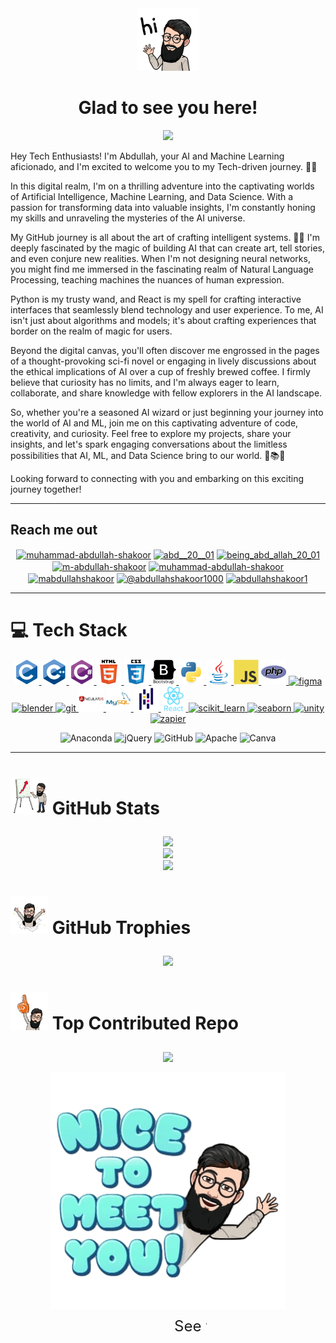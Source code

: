 <div id="header" align="center">
  <img src="hi.png" width="100"/>
</br>
</div>
<div align="center">

<h1>Glad to see you here!</h1>

</div>
<div align="center">

![](https://quotes-github-readme.vercel.app/api?type=horizontal&theme=radical)

</div>
<div>

Hey Tech Enthusiasts! I'm Abdullah, your AI and Machine Learning aficionado, and I'm excited to welcome you to my Tech-driven journey. 🤖🚀

In this digital realm, I'm on a thrilling adventure into the captivating worlds of Artificial Intelligence, Machine Learning, and Data Science. With a passion for transforming data into valuable insights, I'm constantly honing my skills and unraveling the mysteries of the AI universe.

My GitHub journey is all about the art of crafting intelligent systems. 🎨✨ I'm deeply fascinated by the magic of building AI that can create art, tell stories, and even conjure new realities. When I'm not designing neural networks, you might find me immersed in the fascinating realm of Natural Language Processing, teaching machines the nuances of human expression.

Python is my trusty wand, and React is my spell for crafting interactive interfaces that seamlessly blend technology and user experience. To me, AI isn't just about algorithms and models; it's about crafting experiences that border on the realm of magic for users.

Beyond the digital canvas, you'll often discover me engrossed in the pages of a thought-provoking sci-fi novel or engaging in lively discussions about the ethical implications of AI over a cup of freshly brewed coffee. I firmly believe that curiosity has no limits, and I'm always eager to learn, collaborate, and share knowledge with fellow explorers in the AI landscape.

So, whether you're a seasoned AI wizard or just beginning your journey into the world of AI and ML, join me on this captivating adventure of code, creativity, and curiosity. Feel free to explore my projects, share your insights, and let's spark engaging conversations about the limitless possibilities that AI, ML, and Data Science bring to our world. 🌌📚🔬

Looking forward to connecting with you and embarking on this exciting journey together!
</div>

---
<div align="center">
<h2 align="left"> Reach me out</h2>
<div align="center">
<a href="https://linkedin.com/in/muhammad-abdullah-shakoor" target="blank"><img align="center" src="https://raw.githubusercontent.com/rahuldkjain/github-profile-readme-generator/master/src/images/icons/Social/linked-in-alt.svg" alt="muhammad-abdullah-shakoor" height="30" width="40" /></a>
<a href="https://twitter.com/abd__20__01" target="blank"><img align="center" src="https://raw.githubusercontent.com/rahuldkjain/github-profile-readme-generator/master/src/images/icons/Social/twitter.svg" alt="abd__20__01" height="30" width="40" /></a>
<a href="https://instagram.com/being_abd_allah_20_01" target="blank"><img align="center" src="https://raw.githubusercontent.com/rahuldkjain/github-profile-readme-generator/master/src/images/icons/Social/instagram.svg" alt="being_abd_allah_20_01" height="30" width="40" /></a>
<a href="https://codepen.io/m-abdullah-shakoor" target="blank"><img align="center" src="https://raw.githubusercontent.com/rahuldkjain/github-profile-readme-generator/master/src/images/icons/Social/codepen.svg" alt="m-abdullah-shakoor" height="30" width="40" /></a>
<a href="https://stackoverflow.com/users/muhammad-abdullah-shakoor" target="blank"><img align="center" src="https://raw.githubusercontent.com/rahuldkjain/github-profile-readme-generator/master/src/images/icons/Social/stack-overflow.svg" alt="muhammad-abdullah-shakoor" height="30" width="40" /></a>
<a href="https://kaggle.com/mabdullahshakoor" target="blank"><img align="center" src="https://raw.githubusercontent.com/rahuldkjain/github-profile-readme-generator/master/src/images/icons/Social/kaggle.svg" alt="mabdullahshakoor" height="30" width="40" /></a>
<a href="https://medium.com/@abdullahshakoor1000" target="blank"><img align="center" src="https://raw.githubusercontent.com/rahuldkjain/github-profile-readme-generator/master/src/images/icons/Social/medium.svg" alt="@abdullahshakoor1000" height="30" width="40" /></a>
<a href="https://www.hackerrank.com/abdullahshakoor1" target="blank"><img align="center" src="https://raw.githubusercontent.com/rahuldkjain/github-profile-readme-generator/master/src/images/icons/Social/hackerrank.svg" alt="abdullahshakoor1" height="30" width="40" /></a>
</div>

---

<div>


<h1 align="left">💻 Tech Stack</h1>

<a href="https://www.cprogramming.com/" target="_blank" rel="noreferrer"> <img src="https://raw.githubusercontent.com/devicons/devicon/master/icons/c/c-original.svg" alt="c" width="40" height="40"/> </a> <a href="https://www.w3schools.com/cpp/" target="_blank" rel="noreferrer"> <img src="https://raw.githubusercontent.com/devicons/devicon/master/icons/cplusplus/cplusplus-original.svg" alt="cplusplus" width="40" height="40"/> </a> <a href="https://www.w3schools.com/cs/" target="_blank" rel="noreferrer"> <img src="https://raw.githubusercontent.com/devicons/devicon/master/icons/csharp/csharp-original.svg" alt="csharp" width="40" height="40"/> </a> <a href="https://www.w3.org/html/" target="_blank" rel="noreferrer"> <img src="https://raw.githubusercontent.com/devicons/devicon/master/icons/html5/html5-original-wordmark.svg" alt="html5" width="40" height="40"/> </a> <a href="https://www.w3schools.com/css/" target="_blank" rel="noreferrer"> <img src="https://raw.githubusercontent.com/devicons/devicon/master/icons/css3/css3-original-wordmark.svg" alt="css3" width="40" height="40"/> </a> <a href="https://getbootstrap.com" target="_blank" rel="noreferrer"> <img src="https://raw.githubusercontent.com/devicons/devicon/master/icons/bootstrap/bootstrap-plain-wordmark.svg" alt="bootstrap" width="40" height="40"/> </a> <a href="https://www.python.org" target="_blank" rel="noreferrer"> <img src="https://raw.githubusercontent.com/devicons/devicon/master/icons/python/python-original.svg" alt="python" width="40" height="40"/> </a> <a href="https://www.java.com" target="_blank" rel="noreferrer"> <img src="https://raw.githubusercontent.com/devicons/devicon/master/icons/java/java-original.svg" alt="java" width="40" height="40"/> </a> <a href="https://developer.mozilla.org/en-US/docs/Web/JavaScript" target="_blank" rel="noreferrer"> <img src="https://raw.githubusercontent.com/devicons/devicon/master/icons/javascript/javascript-original.svg" alt="javascript" width="40" height="40"/> </a> <a href="https://www.php.net" target="_blank" rel="noreferrer"> <img src="https://raw.githubusercontent.com/devicons/devicon/master/icons/php/php-original.svg" alt="php" width="40" height="40"/> </a> <a href="https://www.figma.com/" target="_blank" rel="noreferrer"> <img src="https://www.vectorlogo.zone/logos/figma/figma-icon.svg" alt="figma" width="40" height="40"/> </a> <a href="https://www.blender.org/" target="_blank" rel="noreferrer"> <img src="https://download.blender.org/branding/community/blender_community_badge_white.svg" alt="blender" width="40" height="40"/> </a>   <a href="https://git-scm.com/" target="_blank" rel="noreferrer"> <img src="https://www.vectorlogo.zone/logos/git-scm/git-scm-icon.svg" alt="git" width="40" height="40"/> </a> <a href="https://angular.io" target="_blank" rel="noreferrer"> <img src="https://raw.githubusercontent.com/devicons/devicon/master/icons/angularjs/angularjs-original-wordmark.svg" alt="angularjs" width="40" height="40"/> </a>    <a href="https://www.mysql.com/" target="_blank" rel="noreferrer"> <img src="https://raw.githubusercontent.com/devicons/devicon/master/icons/mysql/mysql-original-wordmark.svg" alt="mysql" width="40" height="40"/> </a> <a href="https://pandas.pydata.org/" target="_blank" rel="noreferrer"> <img src="https://raw.githubusercontent.com/devicons/devicon/2ae2a900d2f041da66e950e4d48052658d850630/icons/pandas/pandas-original.svg" alt="pandas" width="40" height="40"/> </a>   <a href="https://reactjs.org/" target="_blank" rel="noreferrer"> <img src="https://raw.githubusercontent.com/devicons/devicon/master/icons/react/react-original-wordmark.svg" alt="react" width="40" height="40"/> </a> <a href="https://scikit-learn.org/" target="_blank" rel="noreferrer"> <img src="https://upload.wikimedia.org/wikipedia/commons/0/05/Scikit_learn_logo_small.svg" alt="scikit_learn" width="40" height="40"/> </a> <a href="https://seaborn.pydata.org/" target="_blank" rel="noreferrer"> <img src="https://seaborn.pydata.org/_images/logo-mark-lightbg.svg" alt="seaborn" width="40" height="40"/> </a> <a href="https://unity.com/" target="_blank" rel="noreferrer"> <img src="https://www.vectorlogo.zone/logos/unity3d/unity3d-icon.svg" alt="unity" width="40" height="40"/> </a> <a href="https://zapier.com" target="_blank" rel="noreferrer"> <img src="https://www.vectorlogo.zone/logos/zapier/zapier-icon.svg" alt="zapier" width="40" height="40"/> </a>



  ![Anaconda](https://img.shields.io/badge/Anaconda-%2344A833.svg?style=for-the-badge&logo=anaconda&logoColor=white) ![jQuery](https://img.shields.io/badge/jquery-%230769AD.svg?style=for-the-badge&logo=jquery&logoColor=white) ![GitHub](https://img.shields.io/badge/GitHub-%23121011.svg?style=for-the-badge&logo=github&logoColor=white) ![Apache](https://img.shields.io/badge/apache-%23D42029.svg?style=for-the-badge&logo=apache&logoColor=white) ![Canva](https://img.shields.io/badge/Canva-%2300C4CC.svg?style=for-the-badge&logo=Canva&logoColor=white)

</div>

---

# <p align="left"> <img src="stats.png" width="60"/> GitHub Stats <p>

 <div align="">
 
 ![](https://github-readme-stats.vercel.app/api?username=m-abdullah-shakoor&theme=vision-friendly-dark&hide_border=false&include_all_commits=true&count_private=true)<br/>
![](https://github-readme-streak-stats.herokuapp.com/?user=m-abdullah-shakoor&theme=vision-friendly-dark&hide_border=false)<br/>
![](https://github-readme-stats.vercel.app/api/top-langs/?username=m-abdullah-shakoor&theme=vision-friendly-dark&hide_border=false&include_all_commits=true&count_private=true&layout=compact)
 
 </div>
 

# <p align="left"> <img src="spawn-.jpg" width="60"/>  GitHub Trophies <p>
![](https://github-profile-trophy.vercel.app/?username=m-abdullah-shakoor&theme=radical&no-frame=false&no-bg=true&margin-w=4)


# <p align="left"> <img src="trophy.png" width="60"/> Top Contributed Repo <p>
![](https://github-contributor-stats.vercel.app/api?username=m-abdullah-shakoor&limit=5&theme=radical&combine_all_yearly_contributions=true)


<div align="center">

<img src="me-5.png" width=""/>

<div style="overflow: hidden; background-color:; padding: 10px; margin-left: 190px;  margin-right: 190px;">
  <div style="white-space: nowrap; font-size: 24px; color: ; position: relative; animation: marquee 10s linear infinite; padding-right: 100%;">
    See ya Next Time! &nbsp;&nbsp;&nbsp;&nbsp;&nbsp;&nbsp;&nbsp;&nbsp;&nbsp;&nbsp;&nbsp;&nbsp;
  </div>
</div>

<style>
  @keyframes marquee {
    0% {
      transform: translateX(100%);
    }
    100% {
      transform: translateX(-100%);
    }
  }
</style>


</div>
</div>
